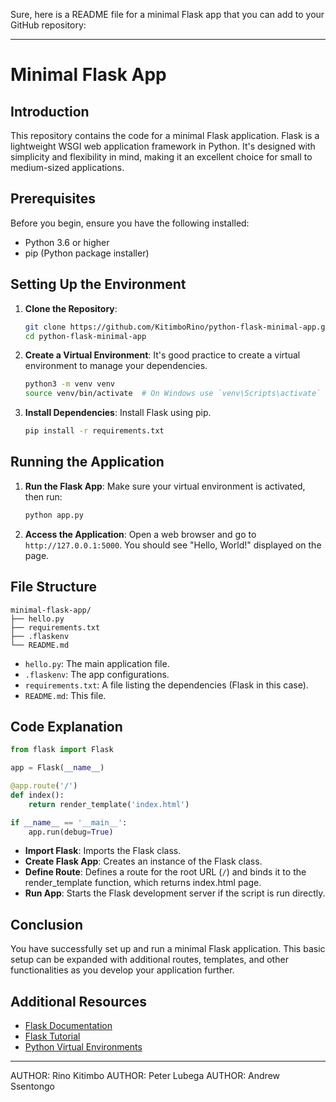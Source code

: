 Sure, here is a README file for a minimal Flask app that you can add to your GitHub repository:

---

# Minimal Flask App

## Introduction

This repository contains the code for a minimal Flask application. Flask is a lightweight WSGI web application framework in Python. It's designed with simplicity and flexibility in mind, making it an excellent choice for small to medium-sized applications.

## Prerequisites

Before you begin, ensure you have the following installed:
- Python 3.6 or higher
- pip (Python package installer)

## Setting Up the Environment

1. **Clone the Repository**:
   ```bash
   git clone https://github.com/KitimboRino/python-flask-minimal-app.git
   cd python-flask-minimal-app
   ```

2. **Create a Virtual Environment**:
   It's good practice to create a virtual environment to manage your dependencies.
   ```bash
   python3 -m venv venv
   source venv/bin/activate  # On Windows use `venv\Scripts\activate`
   ```

3. **Install Dependencies**:
   Install Flask using pip.
   ```bash
   pip install -r requirements.txt
   ```

## Running the Application

1. **Run the Flask App**:
   Make sure your virtual environment is activated, then run:
   ```bash
   python app.py
   ```

2. **Access the Application**:
   Open a web browser and go to `http://127.0.0.1:5000`. You should see "Hello, World!" displayed on the page.

## File Structure

```
minimal-flask-app/
├── hello.py
├── requirements.txt
├── .flaskenv
└── README.md
```

- `hello.py`: The main application file.
- `.flaskenv`: The app configurations.
- `requirements.txt`: A file listing the dependencies (Flask in this case).
- `README.md`: This file.

## Code Explanation

```python
from flask import Flask

app = Flask(__name__)

@app.route('/')
def index():
    return render_template('index.html')

if __name__ == '__main__':
    app.run(debug=True)
```

- **Import Flask**: Imports the Flask class.
- **Create Flask App**: Creates an instance of the Flask class.
- **Define Route**: Defines a route for the root URL (`/`) and binds it to the render_template function, which returns index.html page.
- **Run App**: Starts the Flask development server if the script is run directly.

## Conclusion

You have successfully set up and run a minimal Flask application. This basic setup can be expanded with additional routes, templates, and other functionalities as you develop your application further.

## Additional Resources

- [Flask Documentation](https://flask.palletsprojects.com/)
- [Flask Tutorial](https://flask.palletsprojects.com/en/latest/tutorial/)
- [Python Virtual Environments](https://docs.python.org/3/tutorial/venv.html)

---
AUTHOR: Rino Kitimbo
AUTHOR: Peter Lubega
AUTHOR: Andrew Ssentongo
